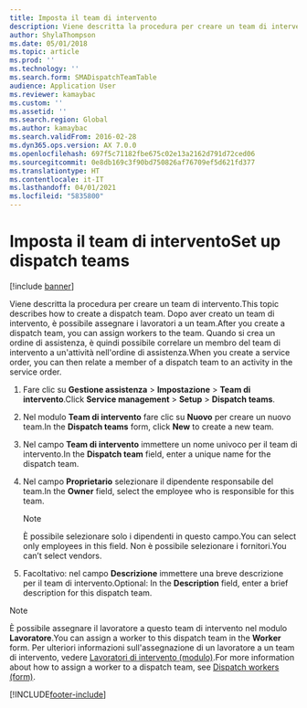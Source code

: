 ```yaml
---
title: Imposta il team di intervento
description: Viene descritta la procedura per creare un team di intervento.
author: ShylaThompson
ms.date: 05/01/2018
ms.topic: article
ms.prod: ''
ms.technology: ''
ms.search.form: SMADispatchTeamTable
audience: Application User
ms.reviewer: kamaybac
ms.custom: ''
ms.assetid: ''
ms.search.region: Global
ms.author: kamaybac
ms.search.validFrom: 2016-02-28
ms.dyn365.ops.version: AX 7.0.0
ms.openlocfilehash: 697f5c71182fbe675c02e13a2162d791d72ced06
ms.sourcegitcommit: 0e8db169c3f90bd750826af76709ef5d621fd377
ms.translationtype: HT
ms.contentlocale: it-IT
ms.lasthandoff: 04/01/2021
ms.locfileid: "5835800"
---
```

# <a name="set-up-dispatch-teams"></a><span data-ttu-id="8bd62-103">Imposta il team di intervento</span><span class="sxs-lookup"><span data-stu-id="8bd62-103">Set up dispatch teams</span></span> 

[!include [banner](../includes/banner.md)]


<span data-ttu-id="8bd62-104">Viene descritta la procedura per creare un team di intervento.</span><span class="sxs-lookup"><span data-stu-id="8bd62-104">This topic describes how to create a dispatch team.</span></span> <span data-ttu-id="8bd62-105">Dopo aver creato un team di intervento, è possibile assegnare i lavoratori a un team.</span><span class="sxs-lookup"><span data-stu-id="8bd62-105">After you create a dispatch team, you can assign workers to the team.</span></span> <span data-ttu-id="8bd62-106">Quando si crea un ordine di assistenza, è quindi possibile correlare un membro del team di intervento a un'attività nell'ordine di assistenza.</span><span class="sxs-lookup"><span data-stu-id="8bd62-106">When you create a service order, you can then relate a member of a dispatch team to an activity in the service order.</span></span>

1.  <span data-ttu-id="8bd62-107">Fare clic su **Gestione assistenza** \> **Impostazione** \> **Team di intervento**.</span><span class="sxs-lookup"><span data-stu-id="8bd62-107">Click **Service management** \> **Setup** \> **Dispatch teams**.</span></span>

2.  <span data-ttu-id="8bd62-108">Nel modulo **Team di intervento** fare clic su **Nuovo** per creare un nuovo team.</span><span class="sxs-lookup"><span data-stu-id="8bd62-108">In the **Dispatch teams** form, click **New** to create a new team.</span></span>

3.  <span data-ttu-id="8bd62-109">Nel campo **Team di intervento** immettere un nome univoco per il team di intervento.</span><span class="sxs-lookup"><span data-stu-id="8bd62-109">In the **Dispatch team** field, enter a unique name for the dispatch team.</span></span>

4.  <span data-ttu-id="8bd62-110">Nel campo **Proprietario** selezionare il dipendente responsabile del team.</span><span class="sxs-lookup"><span data-stu-id="8bd62-110">In the **Owner** field, select the employee who is responsible for this team.</span></span>
    

    > [!NOTE]
    > <P><span data-ttu-id="8bd62-111">È possibile selezionare solo i dipendenti in questo campo.</span><span class="sxs-lookup"><span data-stu-id="8bd62-111">You can select only employees in this field.</span></span> <span data-ttu-id="8bd62-112">Non è possibile selezionare i fornitori.</span><span class="sxs-lookup"><span data-stu-id="8bd62-112">You can’t select vendors.</span></span></P>



5.  <span data-ttu-id="8bd62-113">Facoltativo: nel campo **Descrizione** immettere una breve descrizione per il team di intervento.</span><span class="sxs-lookup"><span data-stu-id="8bd62-113">Optional: In the **Description** field, enter a brief description for this dispatch team.</span></span>


> [!NOTE]
> <P><span data-ttu-id="8bd62-114">È possibile assegnare il lavoratore a questo team di intervento nel modulo <STRONG>Lavoratore</STRONG>.</span><span class="sxs-lookup"><span data-stu-id="8bd62-114">You can assign a worker to this dispatch team in the <STRONG>Worker</STRONG> form.</span></span> <span data-ttu-id="8bd62-115">Per ulteriori informazioni sull'assegnazione di un lavoratore a un team di intervento, vedere <A href="https://technet.microsoft.com/library/dn776288(v=ax.60)">Lavoratori di intervento (modulo)</A>.</span><span class="sxs-lookup"><span data-stu-id="8bd62-115">For more information about how to assign a worker to a dispatch team, see <A href="https://technet.microsoft.com/library/dn776288(v=ax.60)">Dispatch workers (form)</A>.</span></span></P>





[!INCLUDE[footer-include](../../includes/footer-banner.md)]